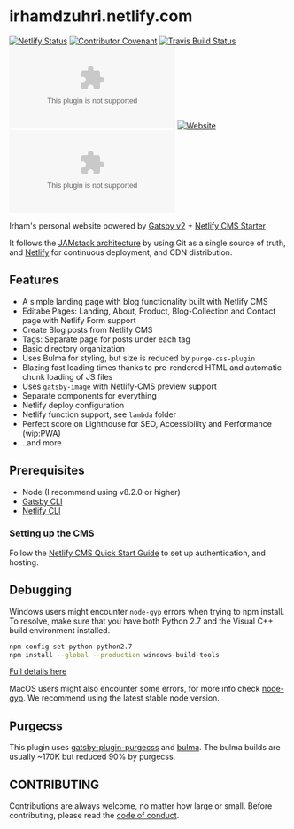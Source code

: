 # irhamdzuhri.netlify.com

[![Netlify Status](https://api.netlify.com/api/v1/badges/f4dff248-b3bb-4650-b57d-1def539cd6ef/deploy-status)](https://app.netlify.com/sites/irhamdzuhri/deploys) [![Contributor Covenant](https://img.shields.io/badge/Contributor%20Covenant-v1.4%20adopted-ff69b4.svg)](CODE_OF_CONDUCT.md) [![Travis Build Status](https://travis-ci.com/irhamdz/irhamdzuhri.com.svg?branch=master)](https://travis-ci.com/irhamdz/irhamdzuhri.com) [![Repo Size](https://img.shields.io/github/repo-size/irhamdz/irhamdzuhri.com)](https://img.shields.io/github/repo-size/irhamdz/irhamdzuhri.com) [![Website](https://img.shields.io/website?label=irhamdzuhri.com&up_message=online&url=https%3A%2F%2Firhamdzuhri.netlify.com%2F)](https://irhamdzuhri.netlify.com/) [![LICENSE](https://img.shields.io/github/license/irhamdz/irhamdzuhri.com)](LICENSE)

Irham's personal website powered by [Gatsby v2](https://www.gatsbyjs.org/blog/2018-09-17-gatsby-v2/) + [Netlify CMS Starter](https://github.com/netlify-templates/gatsby-starter-netlify-cms)

It follows the [JAMstack architecture](https://jamstack.org) by using Git as a single source of truth, and [Netlify](https://www.netlify.com) for continuous deployment, and CDN distribution.

## Features

- A simple landing page with blog functionality built with Netlify CMS
- Editabe Pages: Landing, About, Product, Blog-Collection and Contact page with Netlify Form support
- Create Blog posts from Netlify CMS
- Tags: Separate page for posts under each tag
- Basic directory organization
- Uses Bulma for styling, but size is reduced by `purge-css-plugin`
- Blazing fast loading times thanks to pre-rendered HTML and automatic chunk loading of JS files
- Uses `gatsby-image` with Netlify-CMS preview support
- Separate components for everything
- Netlify deploy configuration
- Netlify function support, see `lambda` folder
- Perfect score on Lighthouse for SEO, Accessibility and Performance (wip:PWA)
- ..and more

## Prerequisites

- Node (I recommend using v8.2.0 or higher)
- [Gatsby CLI](https://www.gatsbyjs.org/docs/)
- [Netlify CLI](https://github.com/netlify/cli)

### Setting up the CMS

Follow the [Netlify CMS Quick Start Guide](https://www.netlifycms.org/docs/quick-start/#authentication) to set up authentication, and hosting.

## Debugging

Windows users might encounter `node-gyp` errors when trying to npm install.
To resolve, make sure that you have both Python 2.7 and the Visual C++ build environment installed.

``` bash
npm config set python python2.7
npm install --global --production windows-build-tools
```

[Full details here](https://www.npmjs.com/package/node-gyp 'NPM node-gyp page')

MacOS users might also encounter some errors, for more info check [node-gyp](https://github.com/nodejs/node-gyp). We recommend using the latest stable node version.

## Purgecss

This plugin uses [gatsby-plugin-purgecss](https://www.gatsbyjs.org/packages/gatsby-plugin-purgecss/) and [bulma](https://bulma.io/). The bulma builds are usually ~170K but reduced 90% by purgecss.

## CONTRIBUTING

Contributions are always welcome, no matter how large or small. Before contributing,
please read the [code of conduct](CODE_OF_CONDUCT.md).
